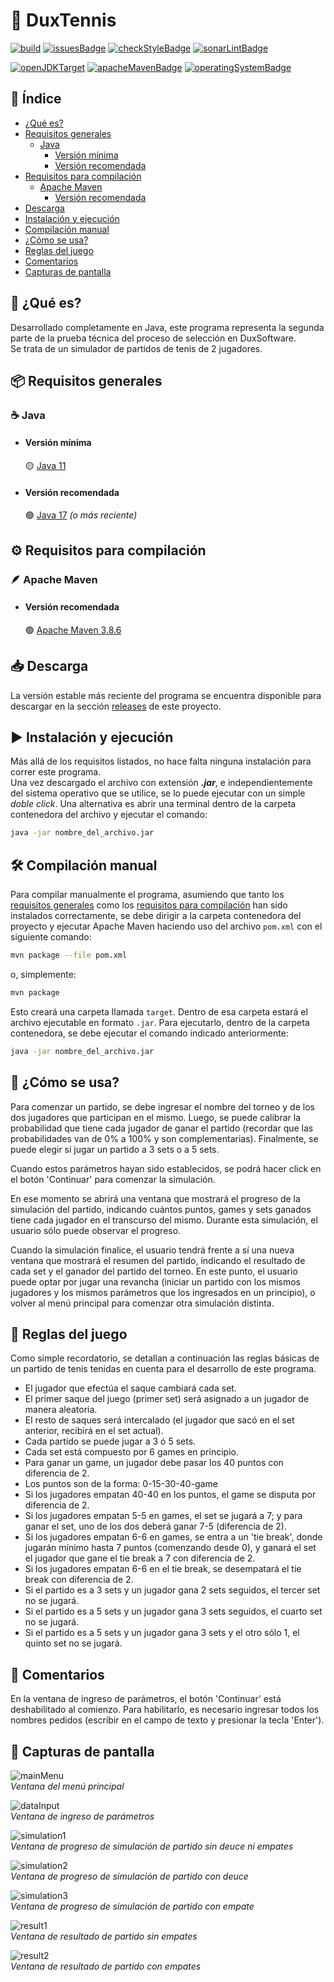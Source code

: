 # 🎾 DuxTennis

[![build](https://github.com/akmsw/duxtennis/actions/workflows/maven.yml/badge.svg?branch=develop)](https://github.com/akmsw/duxtennis/actions/workflows/maven.yml)
[![issuesBadge](https://img.shields.io/github/issues/akmsw/duxtennis.svg?logo=github)](https://github.com/akmsw/duxtennis/issues)
[![checkStyleBadge](https://img.shields.io/badge/checkstyle10.3.3-passing-brightgreen)](https://checkstyle.sourceforge.io/)
[![sonarLintBadge](https://img.shields.io/badge/sonarlint-passing-brightgreen?logo=sonarlint)](https://www.sonarlint.org/)

[![openJDKTarget](https://img.shields.io/badge/jdk-11%2B-red?logo=openjdk)](https://openjdk.org/projects/jdk/11/)
[![apacheMavenBadge](https://img.shields.io/badge/apache-maven-orange?logo=apachemaven)](https://maven.apache.org/)
[![operatingSystemBadge](https://img.shields.io/badge/os-cross--platform-blueviolet?logo=windows-terminal)](https://en.wikipedia.org/wiki/Cross-platform_software)

## 📜 Índice
- [¿Qué es?](https://github.com/akmsw/duxtennis#-qu%C3%A9-es)
- [Requisitos generales](https://github.com/akmsw/duxtennis#-requisitos-generales)
  - [Java](https://github.com/akmsw/duxtennis#-java)
    - [Versión mínima](https://github.com/akmsw/duxtennis#versi%C3%B3n-m%C3%ADnima)
    - [Versión recomendada](https://github.com/akmsw/duxtennis#versi%C3%B3n-recomendada)
- [Requisitos para compilación](https://github.com/akmsw/duxtennis#%EF%B8%8F-requisitos-para-compilaci%C3%B3n)
  - [Apache Maven](https://github.com/akmsw/duxtennis#-apache-maven)
    - [Versión recomendada](https://github.com/akmsw/duxtennis#versi%C3%B3n-recomendada-1)
- [Descarga](https://github.com/akmsw/duxtennis#-descarga)
- [Instalación y ejecución](https://github.com/akmsw/duxtennis#%EF%B8%8F-instalaci%C3%B3n-y-ejecuci%C3%B3n)
- [Compilación manual](https://github.com/akmsw/duxtennis#%EF%B8%8F-compilaci%C3%B3n-manual)
- [¿Cómo se usa?](https://github.com/akmsw/duxtennis#-c%C3%B3mo-se-usa)
- [Reglas del juego](https://github.com/akmsw/duxtennis#-reglas-del-juego)
- [Comentarios](https://github.com/akmsw/duxtennis#-comentarios)
- [Capturas de pantalla](https://github.com/akmsw/duxtennis#-capturas-de-pantalla)

## 🔎 ¿Qué es?
Desarrollado completamente en Java, este programa representa la segunda parte de la prueba técnica del proceso de selección en DuxSoftware.\
Se trata de un simulador de partidos de tenis de 2 jugadores.

## 📦 Requisitos generales
### ☕ Java
- #### Versión mínima
    🟡 [Java 11](https://www.oracle.com/ar/java/technologies/javase/jdk11-archive-downloads.html)
- #### Versión recomendada
    🟢 [Java 17](https://www.oracle.com/java/technologies/javase/jdk17-archive-downloads.html) *(o más reciente)*

## ⚙️ Requisitos para compilación
### 🪶 Apache Maven
- #### Versión recomendada
    🟢 [Apache Maven 3.8.6](https://maven.apache.org/download.cgi)

## 📥 Descarga
La versión estable más reciente del programa se encuentra disponible para descargar en la sección [releases](https://github.com/akmsw/duxtennis/releases) de este proyecto.

## ▶️ Instalación y ejecución
Más allá de los requisitos listados, no hace falta ninguna instalación para correr este programa.\
Una vez descargado el archivo con extensión ***.jar***, e independientemente del sistema operativo que se utilice, se lo puede ejecutar con un simple *doble click*.
Una alternativa es abrir una terminal dentro de la carpeta contenedora del archivo y ejecutar el comando:
```bash
java -jar nombre_del_archivo.jar
```

## 🛠️ Compilación manual
Para compilar manualmente el programa, asumiendo que tanto los [requisitos generales](https://github.com/akmsw/duxtennis#-requisitos-generales) como los [requisitos para compilación](https://github.com/akmsw/duxtennis#%EF%B8%8F-requisitos-para-compilaci%C3%B3n) han sido instalados correctamente, se debe dirigir a la carpeta contenedora del proyecto y ejecutar Apache Maven haciendo uso del archivo `pom.xml` con el siguiente comando:
```bash
mvn package --file pom.xml
```
o, simplemente:
```bash
mvn package
```

Esto creará una carpeta llamada `target`. Dentro de esa carpeta estará el archivo ejecutable en formato `.jar`. Para ejecutarlo, dentro de la carpeta contenedora, se debe ejecutar el comando indicado anteriormente:
```bash
java -jar nombre_del_archivo.jar
```

## 📝 ¿Cómo se usa?
Para comenzar un partido, se debe ingresar el nombre del torneo y de los dos jugadores que participan en el mismo. Luego, se puede calibrar la probabilidad que tiene cada jugador de ganar el partido (recordar que las probabilidades van de 0% a 100% y son complementarias). Finalmente, se puede elegir si jugar un partido a 3 sets o a 5 sets.

Cuando estos parámetros hayan sido establecidos, se podrá hacer click en el botón 'Continuar' para comenzar la simulación.

En ese momento se abrirá una ventana que mostrará el progreso de la simulación del partido, indicando cuántos puntos, games y sets ganados tiene cada jugador en el transcurso del mismo. Durante esta simulación, el usuario sólo puede observar el progreso.

Cuando la simulación finalice, el usuario tendrá frente a sí una nueva ventana que mostrará el resumen del partido, indicando el resultado de cada set y el ganador del partido del torneo. En este punto, el usuario puede optar por jugar una revancha (iniciar un partido con los mismos jugadores y los mismos parámetros que los ingresados en un principio), o volver al menú principal para comenzar otra simulación distinta.

## 📖 Reglas del juego
Como simple recordatorio, se detallan a continuación las reglas básicas de un partido de tenis tenidas en cuenta para el desarrollo de este programa.

- El jugador que efectúa el saque cambiará cada set.
- El primer saque del juego (primer set) será asignado a un jugador de manera aleatoria.
- El resto de saques será intercalado (el jugador que sacó en el set anterior, recibirá en el set actual).
- Cada partido se puede jugar a 3 ó 5 sets.
- Cada set está compuesto por 6 games en principio.
- Para ganar un game, un jugador debe pasar los 40 puntos con diferencia de 2.
- Los puntos son de la forma: 0-15-30-40-game
- Si los jugadores empatan 40-40 en los puntos, el game se disputa por diferencia de 2.
- Si los jugadores empatan 5-5 en games, el set se jugará a 7; y para ganar el set, uno de los dos deberá ganar 7-5 (diferencia de 2).
- Si los jugadores empatan 6-6 en games, se entra a un 'tie break', donde jugarán mínimo hasta 7 puntos (comenzando desde 0), y ganará el set el jugador que gane el tie break a 7 con diferencia de 2.
- Si los jugadores empatan 6-6 en el tie break, se desempatará el tie break con diferencia de 2.
- Si el partido es a 3 sets y un jugador gana 2 sets seguidos, el tercer set no se jugará.
- Si el partido es a 5 sets y un jugador gana 3 sets seguidos, el cuarto set no se jugará.
- Si el partido es a 5 sets y un jugador gana 3 sets y el otro sólo 1, el quinto set no se jugará.

## 💬 Comentarios
En la ventana de ingreso de parámetros, el botón 'Continuar' está deshabilitado al comienzo. Para habilitarlo, es necesario ingresar todos los nombres pedidos (escribir en el campo de texto y presionar la tecla 'Enter').

## 📸 Capturas de pantalla
![mainMenu](./src/main/res/img/readme/ss1.png)\
*Ventana del menú principal*

![dataInput](./src/main/res/img/readme/ss2.png)\
*Ventana de ingreso de parámetros*

![simulation1](./src/main/res/img/readme/ss3.png)\
*Ventana de progreso de simulación de partido sin deuce ni empates*

![simulation2](./src/main/res/img/readme/ss4.png)\
*Ventana de progreso de simulación de partido con deuce*

![simulation3](./src/main/res/img/readme/ss5.png)\
*Ventana de progreso de simulación de partido con empate*

![result1](./src/main/res/img/readme/ss6.png)\
*Ventana de resultado de partido sin empates*

![result2](./src/main/res/img/readme/ss7.png)\
*Ventana de resultado de partido con empates*